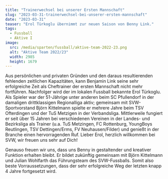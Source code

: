 ```yaml
---
title: "Trainerwechsel bei unserer Ersten Mannschaft"
slug: "2023-03-31-trainerwechsel-bei-unserer-ersten-mannschaft"
date: "2023-03-31"
teaser: "Erol Türkoglu übernimmt zur neuen Saison von Benny Link."
tags:
  - Fussball
  - Aktive I
image:
  src: /media/sparten/fussball/aktive-team-2022-23.png
  alt: "Aktive Team 2022/23"
  width: 2985
  height: 1679 
---
```

Aus persönlichen und privaten Gründen und den daraus resultierenden fehlenden zeitlichen Kapazitäten, kann Benjamin Link seine sehr erfolgreiche Zeit als Cheftrainer der ersten Mannschaft nicht mehr fortführen. Nachfolger wird der im lokalen Fussball bekannte Erol Türkoglu. Als Spieler war der 51-Jährige unter anderen beim SC Pfullendorf in der damaligen drittklassigen Regionalliga aktiv; gemeinsam mit SVW-Sportvorstand Björn Kittelmann spielte er mehrere Jahre beim TSV Ofterdingen und der TuS Metzigen in der Verbandsliga. Mittlerweile fungiert er seit über 15 Jahren bei verschiedenen Vereinen in der Landes- und Bezirksliga als Trainer (u.a. TuS Metzingen, FC Rottenburg, YoungBoys Reutlingen, TSV Dettingen/Erms, FV Neuhausen/Filder) und genießt in der Branche einen hervorragenden Ruf. Lieber Erol, herzlich willkommen bei SVW, wir freuen uns sehr auf Dich!

Genauso freuen wir uns, dass uns Benny in gestaltender und kreativer Funktion erhalten bleibt. Er bildet zukünftig gemeinsam mit Björn Kittelmann und Julian Wohlfarth das Führungsteam des SVW-Fussballs. Somit also beste Vorraussetzungen, dass der sehr erfolgreiche Weg der letzten knapp 4 Jahre fortgesetzt wird.
